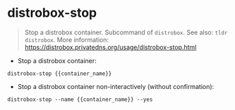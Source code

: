 # distrobox-stop

> Stop a distrobox container.
> Subcommand of `distrobox`. See also: `tldr distrobox`.
> More information: <https://distrobox.privatedns.org/usage/distrobox-stop.html>

- Stop a distrobox container:

`distrobox-stop {{container_name}}`

- Stop a distrobox container non-interactively (without confirmation):

`distrobox-stop --name {{container_name}} --yes`
